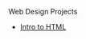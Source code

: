 Web Design Projects

<ul>
    <li><a href="intro_html" target="_blank">Intro to
    HTML</a></li>
</ul>